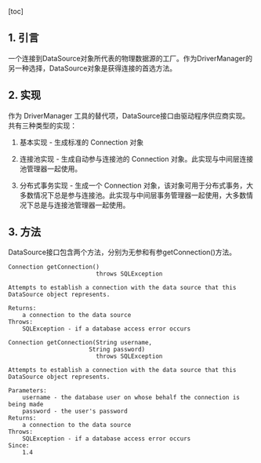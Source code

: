 [toc]
## 1. 引言
一个连接到DataSource对象所代表的物理数据源的工厂。作为DriverManager的另一种选择，DataSource对象是获得连接的首选方法。
## 2. 实现
作为 DriverManager 工具的替代项，DataSource接口由驱动程序供应商实现。共有三种类型的实现：

1. 基本实现 - 生成标准的 Connection 对象

2. 连接池实现 - 生成自动参与连接池的 Connection 对象。此实现与中间层连接池管理器一起使用。

3. 分布式事务实现 - 生成一个 Connection 对象，该对象可用于分布式事务，大多数情况下总是参与连接池。此实现与中间层事务管理器一起使用，大多数情况下总是与连接池管理器一起使用。
## 3. 方法
DataSource接口包含两个方法，分别为无参和有参getConnection()方法。
```
Connection getConnection()
                         throws SQLException

Attempts to establish a connection with the data source that this DataSource object represents.

Returns:
    a connection to the data source
Throws:
    SQLException - if a database access error occurs
```
```
Connection getConnection(String username,
                       String password)
                         throws SQLException

Attempts to establish a connection with the data source that this DataSource object represents.

Parameters:
    username - the database user on whose behalf the connection is being made
    password - the user's password
Returns:
    a connection to the data source
Throws:
    SQLException - if a database access error occurs
Since:
    1.4
```
 